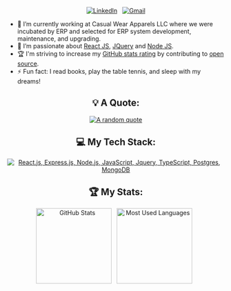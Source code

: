 <div align="center">

<!-- [![Hello World, I'm Jasper!](assets/header.gif)](https://github.com/kshyun28)
Background GIF by [Aliciel](https://www.pinterest.com/pin/5277724550564022/) on [Pinterest](https://www.pinterest.com/). -->

<!-- [![Twitter/X](https://skillicons.dev/icons?i=twitter)](https://twitter.com/kshyun28) &nbsp; -->
[![LinkedIn](https://skillicons.dev/icons?i=linkedin)](https://www.linkedin.com/in/walli-ahmad/) &nbsp;
[![Gmail](https://skillicons.dev/icons?i=gmail)](mailto:walliawan2208@gmail.com?subject=Hello%20Jasper,%20From%20Github)

</div>

- 🔭 I’m currently working at Casual Wear Apparels LLC where we were incubated by ERP and selected for ERP system development, maintenance, and upgrading.
- 🌱 I’m passionate about [React JS](https://react.dev/), [JQuery](https://jquery.com/) and [Node JS](https://nodejs.org/en).
- 🏆 I'm striving to increase my [GitHub stats rating](#🏆-my-stats) by contributing to [open source](https://opensource.com/resources/what-open-source).
- ⚡ Fun fact: I read books, play the table tennis, and sleep with my dreams!

<div align="center">

## 💡 A Quote:

[![A random quote](https://quotes-github-readme.vercel.app/api?type=horizontal&theme=dark)](https://github.com/piyushsuthar/github-readme-quotes)

## 💻 My Tech Stack:

[![React.js, Express.js, Node.js, JavaScript, Jquery, TypeScript, Postgres, MongoDB](https://skillicons.dev/icons?i=react,express,nodejs,js,jquery,ts,postgres,mongodb)](https://skillicons.dev)



## 🏆 My Stats:

<p>
    <img height=175 alt="GitHub Stats" src="https://github-readme-stats.vercel.app/api?username=walliahmad&show_icons=true&count_private=true&theme=dark" />&nbsp;&nbsp;
    <img height=175 alt="Most Used Languages" src="https://github-readme-stats.vercel.app/api/top-langs/?username=walliahmad&layout=compact&theme=dark" />&nbsp;&nbsp;
</p>


</div>
